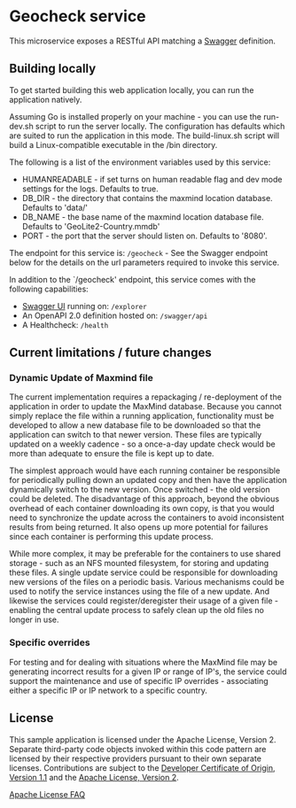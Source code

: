 # Geocheck service

This microservice exposes a RESTful API matching a [Swagger](http://swagger.io) definition.

## Building locally

To get started building this web application locally, you can run the application natively. 

Assuming Go is installed properly on your machine - you can use the run-dev.sh script to run the server locally.
The configuration has defaults which are suited to run the application in this mode.
The build-linux.sh script will build a Linux-compatible executable in the /bin directory.
 
The following is a list of the environment variables used by this service:

- HUMANREADABLE - if set turns on human readable flag and dev mode settings for the logs. Defaults to true.
- DB_DIR - the directory that contains the maxmind location database. Defaults to 'data/'
- DB_NAME - the base name of the maxmind location database file. Defaults to 'GeoLite2-Country.mmdb'
- PORT - the port that the server should listen on. Defaults to '8080'.

The endpoint for this service is: `/geocheck` - See the Swagger endpoint below for the details on the url parameters
required to invoke this service.

In addition to the `/geocheck' endpoint, this service comes with the following capabilities:
- [Swagger UI](http://swagger.io/swagger-ui/) running on: `/explorer`
- An OpenAPI 2.0 definition hosted on: `/swagger/api`
- A Healthcheck: `/health`

## Current limitations / future changes

### Dynamic Update of Maxmind file

The current implementation requires a repackaging / re-deployment of the application in order to update the MaxMind 
database. Because you cannot simply replace the file within a running application, functionality must be developed to allow
a new database file to be downloaded so that the application can switch to that newer version. These files are typically
updated on a weekly cadence - so a once-a-day update check would be more than adequate to ensure the file is kept up to date.

The simplest approach would have each running container be responsible for periodically pulling down an updated copy and 
then have the application dynamically switch to the new version. Once switched - the old version could be deleted. The
disadvantage of this approach, beyond the obvious overhead of each container downloading its own copy,
is that you would need to synchronize the update across the containers
to avoid inconsistent results from being returned. It also opens up more potential for failures since each container
is performing this update process.

While more complex, it may be preferable for the containers to use shared storage - such as an NFS mounted filesystem, 
for storing and updating these files. A single update service could be responsible for downloading new versions of the
files on a periodic basis. Various mechanisms could be used to notify the service instances using the file of a new update. And 
likewise the services could register/deregister their usage of a given file - enabling the central update process 
to safely clean up the old files no longer in use.

### Specific overrides

For testing and for dealing with situations where the MaxMind file may be generating incorrect results for a given IP or range of IP's,
the service could support the maintenance and use of specific IP overrides - associating either a specific IP or IP network
to a specific country. 

## License

This sample application is licensed under the Apache License, Version 2. Separate third-party code objects invoked within this code pattern are licensed by their respective providers pursuant to their own separate licenses. Contributions are subject to the [Developer Certificate of Origin, Version 1.1](https://developercertificate.org/) and the [Apache License, Version 2](https://www.apache.org/licenses/LICENSE-2.0.txt).

[Apache License FAQ](https://www.apache.org/foundation/license-faq.html#WhatDoesItMEAN)
